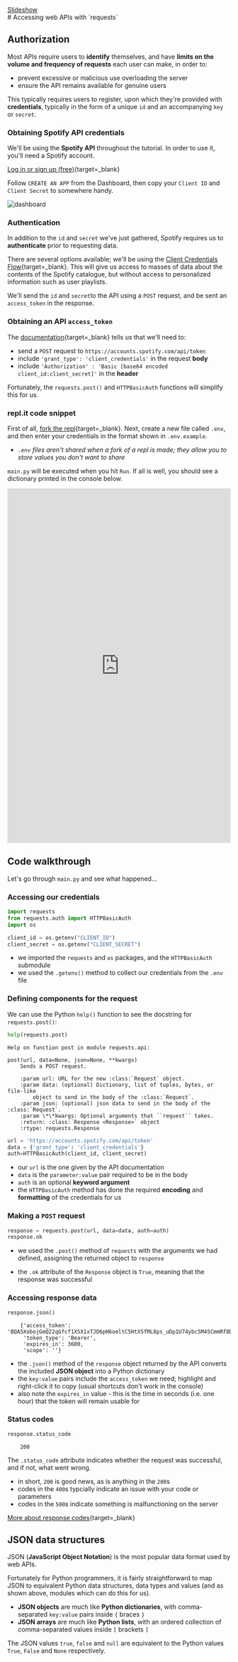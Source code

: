<div class="content-links">
<a target="_blank" href="../requests-auth-slides.html" class="btn btn-outline-secondary">Slideshow</a>
</div>
# Accessing web APIs with `requests`

## Authorization

Most APIs require users to **identify** themselves, and have **limits on the volume and frequency of requests** each user can make, in order to:

- prevent excessive or malicious use overloading the server
- ensure the API remains available for genuine users

This typically requires users to register, upon which they're provided with **credentials**, typically in the form of a unique `id` and an accompanying `key` or `secret`.

### Obtaining Spotify API credentials

We'll be using the **Spotify API** throughout the tutorial. In order to use it, you'll need a Spotify account. 

[Log in or sign up (free)](https://developer.spotify.com/dashboard/){target=_blank}

Follow `CREATE AN APP` from the Dashboard, then copy your `Client ID` and `Client Secret` to somewhere handy. 

![dashboard](images/dashboard.png)

### Authentication

In addition to the `id` and `secret` we've just gathered, Spotify requires us to **authenticate** prior to requesting data. 

There are several options available; we'll be using the [Client Credentials Flow](https://developer.spotify.com/documentation/general/guides/authorization-guide/#client-credentials-flow){target=_blank}. This will give us access to masses of data about the contents of the Spotify catalogue, but without access to personalized information such as user playlists.

We'll send the `id` and `secret`to the API using a `POST` request, and be sent an `access_token` in the response.

### Obtaining an API `access_token`

The [documentation](https://developer.spotify.com/documentation/general/guides/authorization-guide/#client-credentials-flow){target=_blank} tells us that we'll need to:

- send a `POST` request to `https://accounts.spotify.com/api/token`
- include `'grant_type': 'client_credentials'` in the request **body**
- include `'Authorization' : 'Basic [base64 encoded client_id:client_secret]'` in the **header**

Fortunately, the `requests.post()` and `HTTPBasicAuth` functions will simplify this for us.



### repl.it code snippet

First of all, [fork the repl](https://repl.it/@datadesigns/mixtape-requests-auth){target=_blank}. Next, create a new file called `.env`, and then enter your credentials in the format shown in `.env.example`.

- *`.env` files aren't shared when a fork of a repl is made; they allow you to store values you don't want to share*

`main.py` will be executed when you hit `Run`. If all is well, you should see a dictionary printed in the console below.


<iframe height="800px" width="100%" src="https://repl.it/@datadesigns/mixtape-requests-auth?lite=false" scrolling="no" frameborder="no" allowtransparency="true" allowfullscreen="true" sandbox="allow-forms allow-pointer-lock allow-popups allow-same-origin allow-scripts allow-modals"></iframe>



## Code walkthrough

Let's go through `main.py` and see what happened...

### Accessing our credentials


```python
import requests
from requests.auth import HTTPBasicAuth
import os

client_id = os.getenv("CLIENT_ID")
client_secret = os.getenv("CLIENT_SECRET")
```

- we imported the `requests` and `os` packages, and the `HTTPBasicAuth` submodule
- we used the `.getenv()` method to collect our credentials from the `.env` file

### Defining components for the request

We can use the Python `help()` function to see the docstring for `requests.post()`:


```python
help(requests.post)
```

    Help on function post in module requests.api:
    
    post(url, data=None, json=None, **kwargs)
        Sends a POST request.
        
        :param url: URL for the new :class:`Request` object.
        :param data: (optional) Dictionary, list of tuples, bytes, or file-like
            object to send in the body of the :class:`Request`.
        :param json: (optional) json data to send in the body of the :class:`Request`.
        :param \*\*kwargs: Optional arguments that ``request`` takes.
        :return: :class:`Response <Response>` object
        :rtype: requests.Response
    



```python
url = 'https://accounts.spotify.com/api/token'
data = {'grant_type': 'client_credentials'}
auth=HTTPBasicAuth(client_id, client_secret)
```

- our `url` is the one given by the API documentation
- `data` is the `parameter:value` pair required to be in the body
- `auth` is an optional **keyword argument**
- the `HTTPBasicAuth` method has done the required **encoding** and **formatting** of the credentials for us

### Making a `POST` request


```python
response = requests.post(url, data=data, auth=auth)
response.ok
```

- we used the `.post()` method of `requests` with the arguments we had defined, assigning the returned object to `response`

- the `.ok` attribute of the `Response` object is `True`, meaning that the response was successful

### Accessing response data


```python
response.json()
```

```{.python .nb-output}
    {'access_token': 'BQA5XobojGmQ22qGfcf1XSX1xTJD6pH6oeltC5HtX5fML8ps_uDp1U74ybc5M45CmmRf8DX8FAFjOivOae4',
     'token_type': 'Bearer',
     'expires_in': 3600,
     'scope': ''}
```

- the `.json()` method of the `response` object returned by the API converts the included **JSON object** into a Python dictionary
- the `key:value` pairs include the `access_token` we need; highlight and right-click it to copy (usual shortcuts don't work in the console)
- also note the `expires_in` value - this is the time in seconds (i.e. one hour) that the token will remain usable for

### Status codes


```python
response.status_code
```

```{.python .nb-output}
    200
```

The `.status_code` attribute indicates whether the request was successful, and if not, what went wrong.

- in short, `200` is good news, as is anything in the `200`s 
- codes in the `400`s typcially indicate an issue with your code or parameters
- codes in the `500`s indicate something is malfunctioning on the server

[More about response codes](https://developer.mozilla.org/en-US/docs/Web/HTTP/Status){target=_blank}

## JSON data structures

JSON (**JavaScript Object Notation**) is the most popular data format used by web APIs.

Fortunately for Python programmers, it is fairly straightforward to map JSON to equivalent Python data structures, data types and values (and as shown above, modules which can do this for us).

- **JSON objects** are much like **Python dictionaries**, with comma-separated `key:value` pairs inside `{` braces `}`
- **JSON arrays** are much like **Python lists**, with an ordered collection of comma-separated values inside `[` brackets `]`

The JSON values `true`, `false` and `null` are equivalent to the Python values `True`, `False` and `None` respectively.
